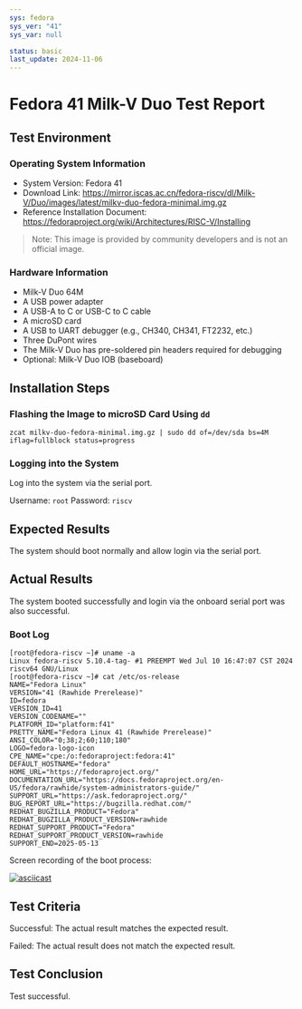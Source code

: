 ```yaml
---
sys: fedora
sys_ver: "41"
sys_var: null

status: basic
last_update: 2024-11-06
---
```


# Fedora 41 Milk-V Duo Test Report

## Test Environment

### Operating System Information

- System Version: Fedora 41
- Download Link: https://mirror.iscas.ac.cn/fedora-riscv/dl/Milk-V/Duo/images/latest/milkv-duo-fedora-minimal.img.gz
- Reference Installation Document: https://fedoraproject.org/wiki/Architectures/RISC-V/Installing

> Note: This image is provided by community developers and is not an official image.

### Hardware Information

- Milk-V Duo 64M
- A USB power adapter
- A USB-A to C or USB-C to C cable
- A microSD card
- A USB to UART debugger (e.g., CH340, CH341, FT2232, etc.)
- Three DuPont wires
- The Milk-V Duo has pre-soldered pin headers required for debugging
- Optional: Milk-V Duo IOB (baseboard)

## Installation Steps

### Flashing the Image to microSD Card Using `dd`

```shell
zcat milkv-duo-fedora-minimal.img.gz | sudo dd of=/dev/sda bs=4M iflag=fullblock status=progress 
```

### Logging into the System

Log into the system via the serial port.

Username: `root`
Password: `riscv`

## Expected Results

The system should boot normally and allow login via the serial port.

## Actual Results

The system booted successfully and login via the onboard serial port was also successful.

### Boot Log

```log
[root@fedora-riscv ~]# uname -a
Linux fedora-riscv 5.10.4-tag- #1 PREEMPT Wed Jul 10 16:47:07 CST 2024 riscv64 GNU/Linux
[root@fedora-riscv ~]# cat /etc/os-release 
NAME="Fedora Linux"
VERSION="41 (Rawhide Prerelease)"
ID=fedora
VERSION_ID=41
VERSION_CODENAME=""
PLATFORM_ID="platform:f41"
PRETTY_NAME="Fedora Linux 41 (Rawhide Prerelease)"
ANSI_COLOR="0;38;2;60;110;180"
LOGO=fedora-logo-icon
CPE_NAME="cpe:/o:fedoraproject:fedora:41"
DEFAULT_HOSTNAME="fedora"
HOME_URL="https://fedoraproject.org/"
DOCUMENTATION_URL="https://docs.fedoraproject.org/en-US/fedora/rawhide/system-administrators-guide/"
SUPPORT_URL="https://ask.fedoraproject.org/"
BUG_REPORT_URL="https://bugzilla.redhat.com/"
REDHAT_BUGZILLA_PRODUCT="Fedora"
REDHAT_BUGZILLA_PRODUCT_VERSION=rawhide
REDHAT_SUPPORT_PRODUCT="Fedora"
REDHAT_SUPPORT_PRODUCT_VERSION=rawhide
SUPPORT_END=2025-05-13
```

Screen recording of the boot process:

[![asciicast](https://asciinema.org/a/88V2VC1BWeFEVYRoj5s4YHO8o.svg)](https://asciinema.org/a/88V2VC1BWeFEVYRoj5s4YHO8o)

## Test Criteria

Successful: The actual result matches the expected result.

Failed: The actual result does not match the expected result.

## Test Conclusion

Test successful.
